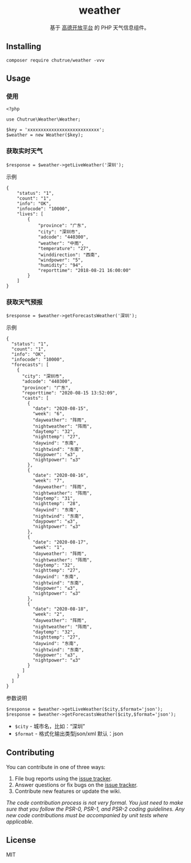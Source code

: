 <h1 align="center"> weather </h1>

<p align="center"> 基于 <a target="_blank" href="https://lbs.amap.com/api/webservice/guide/api/weatherinfo">高德开放平台</a> 的 PHP 天气信息组件。</p>


## Installing

```shell
composer require chutrue/weather -vvv
```

## Usage

### 使用
```shell
<?php

use Chutrue\Weather\Weather;

$key = 'xxxxxxxxxxxxxxxxxxxxxxxxxxx';
$weather = new Weather($key);
```

### 获取实时天气

```shell
$response = $weather->getLiveWeather('深圳');
```

示例

```shell
{
    "status": "1",
    "count": "1",
    "info": "OK",
    "infocode": "10000",
    "lives": [
        {
            "province": "广东",
            "city": "深圳市",
            "adcode": "440300",
            "weather": "中雨",
            "temperature": "27",
            "winddirection": "西南",
            "windpower": "5",
            "humidity": "94",
            "reporttime": "2018-08-21 16:00:00"
        }
    ]
}
```

### 获取天气预报

```shell
$response = $weather->getForecastsWeather('深圳');
```

示例

```shell
{
  "status": "1",
  "count": "1",
  "info": "OK",
  "infocode": "10000",
  "forecasts": [
    {
      "city": "深圳市",
      "adcode": "440300",
      "province": "广东",
      "reporttime": "2020-08-15 13:52:09",
      "casts": [
        {
          "date": "2020-08-15",
          "week": "6",
          "dayweather": "阵雨",
          "nightweather": "阵雨",
          "daytemp": "32",
          "nighttemp": "27",
          "daywind": "东南",
          "nightwind": "东南",
          "daypower": "≤3",
          "nightpower": "≤3"
        },
        {
          "date": "2020-08-16",
          "week": "7",
          "dayweather": "阵雨",
          "nightweather": "阵雨",
          "daytemp": "31",
          "nighttemp": "28",
          "daywind": "东南",
          "nightwind": "东南",
          "daypower": "≤3",
          "nightpower": "≤3"
        },
        {
          "date": "2020-08-17",
          "week": "1",
          "dayweather": "阵雨",
          "nightweather": "阵雨",
          "daytemp": "32",
          "nighttemp": "27",
          "daywind": "东南",
          "nightwind": "东南",
          "daypower": "≤3",
          "nightpower": "≤3"
        },
        {
          "date": "2020-08-18",
          "week": "2",
          "dayweather": "阵雨",
          "nightweather": "阵雨",
          "daytemp": "32",
          "nighttemp": "27",
          "daywind": "东南",
          "nightwind": "东南",
          "daypower": "≤3",
          "nightpower": "≤3"
        }
      ]
    }
  ]
}
```

参数说明

```shell
$response = $weather->getLiveWeather($city,$format='json');
$response = $weather->getForecastsWeather($city,$format='json');
```

- `$city` - 城市名，比如：“深圳”
- `$format` - 格式化输出类型json/xml  默认：json

## Contributing

You can contribute in one of three ways:

1. File bug reports using the [issue tracker](https://github.com/chutrue/weather/issues).
2. Answer questions or fix bugs on the [issue tracker](https://github.com/chutrue/weather/issues).
3. Contribute new features or update the wiki.

_The code contribution process is not very formal. You just need to make sure that you follow the PSR-0, PSR-1, and PSR-2 coding guidelines. Any new code contributions must be accompanied by unit tests where applicable._

## License

MIT
